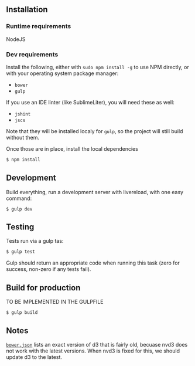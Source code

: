 
Installation
------------

### Runtime requirements

NodeJS

### Dev requirements

Install the following, either with `sudo npm install -g` to use NPM directly, or with your operating system package manager:

 * `bower`
 * `gulp`

If you use an IDE linter (like SublimeLiter), you will need these as well:

 * `jshint`
 * `jscs`

Note that they will be installed localy for `gulp`, so the project will still build without them.


Once those are in place, install the local dependencies

```bash
$ npm install
```


Development
-----------

Build everything, run a development server with livereload, with one easy command:

```
$ gulp dev
````


Testing
-------

Tests run via a gulp tas:

```bash
$ gulp test
```

Gulp should return an appropriate code when running this task (zero for success, non-zero if any tests fail).


Build for production
--------------------

TO BE IMPLEMENTED IN THE GULPFILE

```
$ gulp build
```


Notes
-----

[`bower.json`](bower.json) lists an exact version of d3 that is fairly old, becuase nvd3 does not work with the latest versions. When nvd3 is fixed for this, we should update d3 to the latest.
